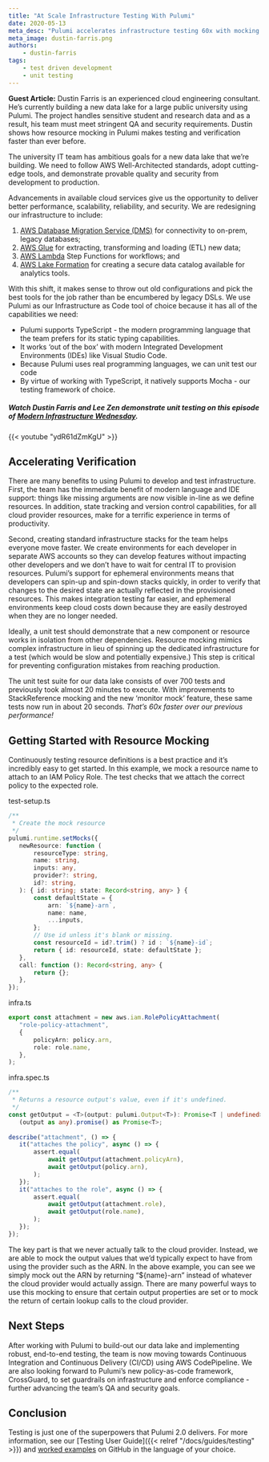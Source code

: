 ```yaml
---
title: "At Scale Infrastructure Testing With Pulumi"
date: 2020-05-13
meta_desc: "Pulumi accelerates infrastructure testing 60x with mocking and unit tests."
meta_image: dustin-farris.png
authors:
    - dustin-farris
tags:
    - test driven development
    - unit testing
---
```


**Guest Article:** Dustin Farris is an experienced cloud engineering consultant.  He’s currently building a new data lake for a large public university using Pulumi. The project handles sensitive student and research data and as a result, his team must meet stringent QA and security requirements.  Dustin shows how resource mocking in Pulumi makes testing and verification faster than ever before.

<!--more-->

The university IT team has ambitious goals for a new data lake that we’re building.  We need to follow AWS Well-Architected standards, adopt cutting-edge tools, and demonstrate provable quality and security from development to production.

Advancements in available cloud services give us the opportunity to deliver better performance, scalability, reliability, and security.  We are redesigning our infrastructure to include:

1. [AWS Database Migration Service (DMS)](https://aws.amazon.com/dms/) for connectivity to on-prem, legacy databases;
1. [AWS Glue](https://aws.amazon.com/glue/) for extracting, transforming and loading (ETL) new data;
1. [AWS Lambda](https://aws.amazon.com/lambda/) Step Functions for workflows; and
1. [AWS Lake Formation](https://aws.amazon.com/lake-formation/) for creating a secure data catalog available for analytics tools.

With this shift, it makes sense to throw out old configurations and pick the best tools for the job rather than be encumbered by legacy DSLs. We use Pulumi as our Infrastructure as Code tool of choice because it has all of the capabilities we need:

* Pulumi supports TypeScript - the modern programming language that the team prefers for its static typing capabilities.
* It works ‘out of the box’ with modern Integrated Development Environments (IDEs) like Visual Studio Code.
* Because Pulumi uses real programming languages, we can unit test our code
* By virtue of working with TypeScript, it natively supports Mocha - our testing framework of choice.

##### *Watch Dustin Farris and Lee Zen demonstrate unit testing on this episode of [Modern Infrastructure Wednesday](https://www.youtube.com/playlist?list=PLyy8Vx2ZoWloyj3V5gXzPraiKStO2GGZw).*

{{< youtube "ydR61dZmKgU" >}}

## Accelerating Verification

There are many benefits to using Pulumi to develop and test infrastructure. First, the team has the immediate benefit of modern language and IDE support: things like missing arguments are now visible in-line as we define resources.  In addition, state tracking and version control capabilities, for all cloud provider resources, make for a terrific experience in terms of productivity.

Second, creating standard infrastructure stacks for the team helps everyone move faster.  We create environments for each developer in separate AWS accounts so they can develop features without impacting other developers and we don’t have to wait for central IT to provision resources. Pulumi’s support for ephemeral environments means that developers can spin-up and spin-down stacks quickly, in order to verify that changes to the desired state are actually reflected in the provisioned resources.  This makes integration testing far easier, and ephemeral environments keep cloud costs down because they are easily destroyed when they are no longer needed.

Ideally, a unit test should demonstrate that a new component or resource works in isolation from other dependencies.  Resource mocking mimics complex infrastructure in lieu of spinning up the dedicated infrastructure for a test (which would be slow and potentially expensive.) This step is critical for preventing configuration mistakes from reaching production.

The unit test suite for our data lake consists of over 700 tests and previously took almost 20 minutes to execute.  With improvements to StackReference mocking and the new ‘monitor mock’ feature, these same tests now run in about 20 seconds.  _That’s 60x faster over our previous performance!_

## Getting Started with Resource Mocking

Continuously testing resource definitions is a best practice and it’s incredibly easy to get started. In this example, we mock a resource name to attach to an IAM Policy Role. The test checks that we attach the correct policy to the expected role.

test-setup.ts

```ts
/**
 * Create the mock resource
 */
pulumi.runtime.setMocks({
   newResource: function (
       resourceType: string,
       name: string,
       inputs: any,
       provider?: string,
       id?: string,
   ): { id: string; state: Record<string, any> } {
       const defaultState = {
           arn: `${name}-arn`,
           name: name,
           ...inputs,
       };
       // Use id unless it's blank or missing.
       const resourceId = id?.trim() ? id : `${name}-id`;
       return { id: resourceId, state: defaultState };
   },
   call: function (): Record<string, any> {
       return {};
   },
});
```

infra.ts

```ts
export const attachment = new aws.iam.RolePolicyAttachment(
   "role-policy-attachment",
   {
       policyArn: policy.arn,
       role: role.name,
   },
);
```

infra.spec.ts

```ts
/**
 * Returns a resource output's value, even if it's undefined.
 */
const getOutput = <T>(output: pulumi.Output<T>): Promise<T | undefined> =>
   (output as any).promise() as Promise<T>;
​
describe("attachment", () => {
   it("attaches the policy", async () => {
       assert.equal(
           await getOutput(attachment.policyArn),
           await getOutput(policy.arn),
       );
   });
   it("attaches to the role", async () => {
       assert.equal(
           await getOutput(attachment.role),
           await getOutput(role.name),
       );
   });
});
```

The key part is that we never actually talk to the cloud provider. Instead, we are able to mock the output values that we’d typically expect to have from using the provider such as the ARN. In the above example, you can see we simply mock out the ARN by returning “${name}-arn” instead of whatever the cloud provider would actually assign. There are many powerful ways to use this mocking to ensure that certain output properties are set or to mock the return of certain lookup calls to the cloud provider.

## Next Steps

After working with Pulumi to build-out our data lake and implementing robust, end-to-end testing, the team is now moving towards Continuous Integration and Continuous Delivery (CI/CD) using AWS CodePipeline. We are also looking forward to Pulumi’s new policy-as-code framework, CrossGuard, to set guardrails on infrastructure and enforce compliance - further advancing the team’s QA and security goals.  

## Conclusion

Testing is just one of the superpowers that Pulumi 2.0 delivers. For more information, see our [Testing User Guide]({{< relref "/docs/guides/testing" >}}) and [worked examples](https://github.com/pulumi/examples#testing) on GitHub in the language of your choice.
